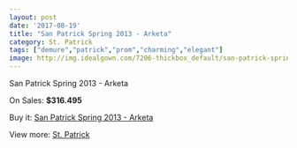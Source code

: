 ```yaml
---
layout: post
date: '2017-08-19'
title: "San Patrick Spring 2013 - Arketa"
category: St. Patrick
tags: ["demure","patrick","prom","charming","elegant"]
image: http://img.idealgown.com/7206-thickbox_default/san-patrick-spring-2013-arketa.jpg
---
```

San Patrick Spring 2013 - Arketa

On Sales: **$316.495**
<a href="https://www.idealgown.com/en/st-patrick/3055-san-patrick-spring-2013-arketa.html"><amp-img layout="responsive" width="600" height="600" src="//img.idealgown.com/7206-thickbox_default/san-patrick-spring-2013-arketa.jpg" alt="San Patrick Spring 2013 - Arketa 0" /></a>
<a href="https://www.idealgown.com/en/st-patrick/3055-san-patrick-spring-2013-arketa.html"><amp-img layout="responsive" width="600" height="600" src="//img.idealgown.com/7208-thickbox_default/san-patrick-spring-2013-arketa.jpg" alt="San Patrick Spring 2013 - Arketa 1" /></a>
<a href="https://www.idealgown.com/en/st-patrick/3055-san-patrick-spring-2013-arketa.html"><amp-img layout="responsive" width="600" height="600" src="//img.idealgown.com/7207-thickbox_default/san-patrick-spring-2013-arketa.jpg" alt="San Patrick Spring 2013 - Arketa 2" /></a>

Buy it: [San Patrick Spring 2013 - Arketa](https://www.idealgown.com/en/st-patrick/3055-san-patrick-spring-2013-arketa.html "San Patrick Spring 2013 - Arketa")

View more: [St. Patrick](https://www.idealgown.com/en/36-st-patrick "St. Patrick")